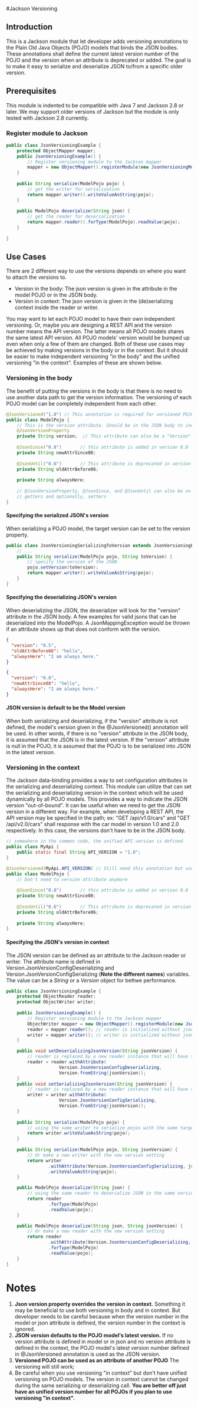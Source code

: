 #Jackson Versioning
## Introduction
This is a Jackson module that let developer adds versioning annotations to the Plain Old Java Objects (POJO) models
that binds the JSON bodies. These annotations shall define the current latest version number of the POJO and 
the version when an attribute is deprecated or added. The goal is to make it easy to serialize and deserialize JSON
to/from a specific older version.

## Prerequisites
This module is indented to be compatible with Java 7 and Jackson 2.8 or later. We may support older versions of Jackson
but the module is only tested with Jackson 2.8 currently.

### Register module to Jackson
```java
public class JsonVersioningExample {
    protected ObjectMapper mapper; 
    public JsonVersioningExample() {
        // Register versioning module to the Jackson mapper
        mapper = new ObjectMapper().registerModule(new JsonVersioningModule());
    }
    
    public String serialize(ModelPojo pojo) {
        // get the writer for serialization
        return mapper.writer().writeValueAsString(pojo);
    }
    
    public ModelPojo deserialize(String json) {
        // get the reader for deserialization
        return mapper.reader().forType(ModelPojo).readValue(pojo);
    }
    
}
```

## Use Cases
There are 2 different way to use the versions depends on where you want to attach the versions to.
* Version in the body: The json version is given in the attribute in the model POJO or in the JSON body.
* Version in context: The json version is given in the (de)serializing context inside the reader or writer.

You may want to let each POJO model to have their own independent versioning. Or, maybe you are designing
a REST API and the version number means the API version. The latter means all POJO models shares the same
latest API version. All POJO models' version would be bumped up even when only a few of them are changed.
Both of these use cases may be achieved by making versions in the body or in the context. But it should be
easier to make independent versioning "in the body" and the unified versioning "in the context". Examples of
these are shown below.

### Versioning in the body
The benefit of putting the versions in the body is that there is no need to use another data path to get the
version information. The versioning of each POJO model can be completely independent from each other.

```java
@JsonVersioned("1.0") // This annotation is required for versioned POJOs. The version here indicate the latest version number.
public class ModelPojo {
    // This is the version attribute. Should be in the JSON body to indicate the version as well.
    @JsonVersionProperty
    private String version;  // This attribute can also be a "Version" type.
    
    @JsonSince("0.8")       // this attribute is added in version 0.8
    private String newAttrSince08;
    
    @JsonUntil("0.6")       // This attribute is deprecated in version 0.6
    private String oldAttrBefore06;
    
    private String alwaysHere;
    
    // @JsonVersionProperty, @JsonSince, and @JsonUntil can also be on the getters instead.  
    // getters and optionally, setters
}
```
#### Specifying the serialized JSON's version
When serializing a POJO model, the target version can be set to the version property.
```java
public class JsonVersioningSerializingToVersion extends JsonVersioningExample {
    // ...   
    public String serialize(ModelPojo pojo, String toVersion) {
        // specify the version of the JSON 
        pojo.setVersion(toVersion);
        return mapper.writer().writeValueAsString(pojo);
    }
}
```
#### Specifying the deserializing JSON's version
When deserializing the JSON, the deserializer will look for the "version" attribute in the JSON body.
A few examples for valid jsons that can be deserialized into the ModelPojo. A JsonMappingException would be
thrown if an attribute shows up that does not conform with the version.
```json
{
  "version": "0.5",
  "oldAttrBefore06": "hello",
  "alwaysHere": "I am always here."
}
```
```json
{
  "version": "0.8",
  "newAttrSince08": "hello",
  "alwaysHere": "I am always here."
}
```
#### JSON version is default to be the Model version
When both serializing and deserializing, if the "version" attribute is not defined, the model's version given in the 
@JsonVersioned() annotation will be used. In other words, if there is no "version" attribute in the JSON body,
it is assumed that the JSON is in the latest version. If the "version" attribute is null in the POJO, it is
assumed that the POJO is to be serialized into JSON in the latest version.

### Versioning in the context
The Jackson data-binding provides a way to set configuration attributes in the serializing and deserializing 
context. This module can utilize that can set the serializing and deserializing version in the context which
will be used dynamically by all POJO models.
This provides a way to indicate the JSON version "out-of-bound". It can be useful when we need to get the
JSON version in a different way. For example, when developing a REST API, the API version may be specified
in the path; ex: "GET /api/v1.0/cars" and "GET /api/v2.0/cars" shall response with the car model in version
1.0 and 2.0 respectively. In this case, the versions don't have to be in the JSON body.

```java
// somewhere in the common code, the unified API version is defined
public class MyApi {
    public static final String API_VERSION = "1.0";
}

@JsonVersioned(MyApi.API_VERSION) // Still need this annotation but use the common API version 
public class ModelPojo {
    // Don't need to version attribute anymore
     
    @JsonSince("0.8")       // this attribute is added in version 0.8
    private String newAttrSince08;
    
    @JsonUntil("0.6")       // This attribute is deprecated in version 0.6
    private String oldAttrBefore06;
    
    private String alwaysHere;
}
```

#### Specifying the JSON's version in context
The JSON version can be defined as an attribute to the Jackson reader or writer. The attribute name is defined
in Version.JsonVersionConfigDeserializing and Version.JsonVersionConfigSerializing (**Note the different names**)
variables. The value can be a *String* or a *Version* object for bettwe performance.
```java
public class JsonVersioningExample {
    protected ObjectReader reader;
    protected ObjectWriter writer;
    
    public JsonVersioningExample() {
        // Register versioning module to the Jackson mapper
        ObjectWriter mapper = new ObjectMapper().registerModule(new JsonVersioningModule());
        reader = mapper.reader(); // reader is initialized without json version, the POJO model version will be used.
        writer = mapper.writer(); // writer is initialized without json version, the POJO model version will be used.
    }

    public void setDeserializingJsonVersion(String jsonVersion) {
        // reader is replaced by a new reader instance that will have this attribute set.
        reader = reader.withAttribute(
                    Version.JsonVersionConfigDeserializing, 
                    Version.fromString(jsonVersion));
    }
    public void setSerializingJsonVersion(String jsonVersion) {
        // reader is replaced by a new reader instance that will have this attribute set.
        writer = writer.withAttribute(
                    Version.JsonVersionConfigSerializing, 
                    Version.fromString(jsonVersion));
    }
    
    public String serialize(ModelPojo pojo) {
        // using the same writer to serialize pojos with the same target JSON version
        return writer.writeValueAsString(pojo);
    }
    
    public String serialize(ModelPojo pojo, String jsonVersion) {
        // Or make a new writer with the new version setting
        return writer
                .withAttribute(Version.JsonVersionConfigSerializing, jsonVersion)
                .writeValueAsString(pojo);
    }

    public ModelPojo deserialize(String json) {
        // using the same reader to deserialize JSON in the same version
        return reader
                .forType(ModelPojo)
                .readValue(pojo);
    } 

    public ModelPojo deserialize(String json, String jsonVersion) {
        // Or make a new reader with the new version setting
        return reader
                .withAttribute(Version.JsonVersionConfigDeserializing, jsonVersion)
                .forType(ModelPojo)
                .readValue(pojo);
    }
}
```
# Notes
1. **Json version property overrides the version in context.** Something it may be beneficial to use both versioning 
in body and in context. But developer needs to be careful because when the version number in the model or json attribute
is defined, the version number in the context is ignored.
1. **JSON version defaults to the POJO model's latest version.** If no version attribute is defined in model or in json and
no version attribute is defined in the context, the POJO model's latest version number defined in @JsonVersioned annotation 
is used as the JSON version.
1. **Versioned POJO can be used as an attribute of another POJO** The versioning will still work; 
1. Be careful when you use versioning "in context" but don't have unified versioning on POJO models. The version
in context cannot be changed during the same serializing or deserializing call. **You are better off just have
an unified version number for all POJOs if you plan to use versioning "in context".**
